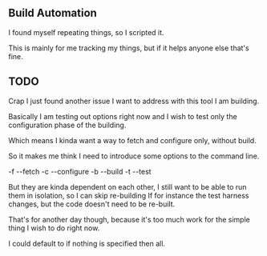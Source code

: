 ## Build Automation

I found myself repeating things, so I scripted it.

This is mainly for me tracking my things, but if it helps anyone else that's fine.


## TODO

Crap I just found another issue I want to address with this tool I am building.

Basically I am testing out options right now and I wish to test only the
configuration phase of the building.

Which means I kinda want a way to fetch and configure only, without build.

So it makes me think I need to introduce some options to the command line.

-f --fetch
-c --configure
-b --build
-t --test

But they are kinda dependent on each other, I still want to be able to run them
in isolation, so I can skip re-building If for instance the test harness
changes, but the code doesn't need to be re-built.

That's for another day though, because it's too much work for the simple thing I
wish to do right now.

I could default to if nothing is specified then all.
